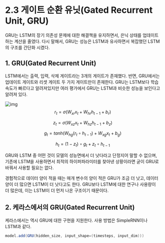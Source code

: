 # 2.3 게이트 순환 유닛(Gated Recurrent Unit, GRU)

GRU는 LSTM의 장기 의존성 문제에 대한 해결책을 유지하면서, 은닉 상태를 업데이트하는 계산을 줄였다. 다시 말해서, GRU는 성능은 LSTM과 유사하면서 복잡했던 LSTM의 구조를 간단화 시켰다.

## **1. GRU(Gated Recurrent Unit)**

LSTM에서는 출력, 입력, 삭제 게이트라는 3개의 게이트가 존재했다. 반면, GRU에서는 업데이트 게이트와 리셋 게이트 두 가지 게이트만이 존재한다. GRU는 LSTM보다 학습 속도가 빠르다고 알려져있지만 여러 평가에서 GRU는 LSTM과 비슷한 성능을 보인다고 알려져 있다.

![img](https://wikidocs.net/images/page/22889/gru.PNG)
$$
r_{t}=σ(W_{xr}x_{t}+W_{hr}h_{t-1}+b_{r})
$$

$$
z_{t}=σ(W_{xz}x_{t}+W_{hz}h_{t-1}+b_{z})
$$

$$
g_{t}=tanh(W_{hg}(r_{t}∘h_{t-1})+W_{xg}x_{t}+b_{g})
$$

$$
h_{t}=(1-z_{t})∘g_{t}+z_{t}∘h_{t-1}
$$

GRU와 LSTM 중 어떤 것이 모델의 성능면에서 더 낫다라고 단정지어 말할 수 없으며, 기존에 LSTM을 사용하면서 최적의 하이퍼파라미터를 찾아낸 상황이라면 굳이 GRU로 바꿔서 사용할 필요는 없다.

경험적으로 데이터 양이 적을 때는 매개 변수의 양이 적은 GRU가 조금 더 낫고, 데이터 양이 더 많으면 LSTM이 더 낫다고도 한다. GRU보다 LSTM에 대한 연구나 사용량이 더 많은데, 이는 LSTM이 더 먼저 나온 구조이기 때문이다.

## **2. 케라스에서의 GRU(Gated Recurrent Unit)**

케라스에서는 역시 GRU에 대한 구현을 지원한다. 사용 방법은 SimpleRNN이나 LSTM과 같다.

```csharp
model.add(GRU(hidden_size, input_shape=(timesteps, input_dim)))
```